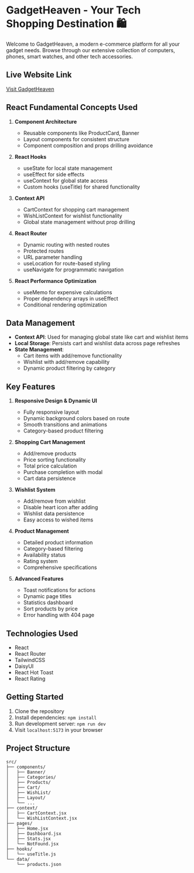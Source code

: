 # GadgetHeaven - Your Tech Shopping Destination 🛍️

Welcome to GadgetHeaven, a modern e-commerce platform for all your gadget needs. Browse through our extensive collection of computers, phones, smart watches, and other tech accessories.

## Live Website Link

[Visit GadgetHeaven](https://gadgetheavenofficial.netlify.app/)

## React Fundamental Concepts Used

1. **Component Architecture**
   - Reusable components like ProductCard, Banner
   - Layout components for consistent structure
   - Component composition and props drilling avoidance

2. **React Hooks**
   - useState for local state management
   - useEffect for side effects
   - useContext for global state access
   - Custom hooks (useTitle) for shared functionality

3. **Context API**
   - CartContext for shopping cart management
   - WishListContext for wishlist functionality
   - Global state management without prop drilling

4. **React Router**
   - Dynamic routing with nested routes
   - Protected routes
   - URL parameter handling
   - useLocation for route-based styling
   - useNavigate for programmatic navigation

5. **React Performance Optimization**
   - useMemo for expensive calculations
   - Proper dependency arrays in useEffect
   - Conditional rendering optimization

## Data Management

- **Context API**: Used for managing global state like cart and wishlist items
- **Local Storage**: Persists cart and wishlist data across page refreshes
- **State Management**:
  - Cart items with add/remove functionality
  - Wishlist with add/remove capability
  - Dynamic product filtering by category

## Key Features

1. **Responsive Design & Dynamic UI**
   - Fully responsive layout
   - Dynamic background colors based on route
   - Smooth transitions and animations
   - Category-based product filtering

2. **Shopping Cart Management**
   - Add/remove products
   - Price sorting functionality
   - Total price calculation
   - Purchase completion with modal
   - Cart data persistence

3. **Wishlist System**
   - Add/remove from wishlist
   - Disable heart icon after adding
   - Wishlist data persistence
   - Easy access to wished items

4. **Product Management**
   - Detailed product information
   - Category-based filtering
   - Availability status
   - Rating system
   - Comprehensive specifications

5. **Advanced Features**
   - Toast notifications for actions
   - Dynamic page titles
   - Statistics dashboard
   - Sort products by price
   - Error handling with 404 page

## Technologies Used

- React
- React Router
- TailwindCSS
- DaisyUI
- React Hot Toast
- React Rating

## Getting Started

1. Clone the repository
2. Install dependencies: `npm install`
3. Run development server: `npm run dev`
4. Visit `localhost:5173` in your browser

## Project Structure

```
src/
├── components/
│   ├── Banner/
│   ├── Categories/
│   ├── Products/
│   ├── Cart/
│   ├── WishList/
│   ├── Layout/
│   └── ...
├── context/
│   ├── CartContext.jsx
│   └── WishListContext.jsx
├── pages/
│   ├── Home.jsx
│   ├── Dashboard.jsx
│   ├── Stats.jsx
│   └── NotFound.jsx
├── hooks/
│   └── useTitle.js
└── data/
    └── products.json
